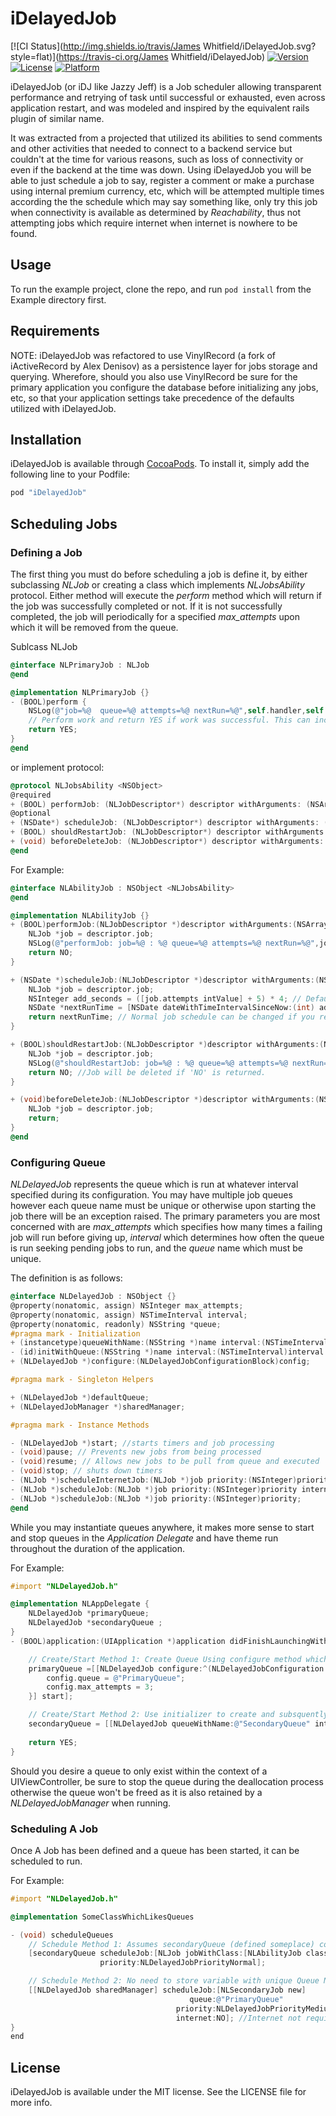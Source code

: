 # iDelayedJob

[![CI Status](http://img.shields.io/travis/James Whitfield/iDelayedJob.svg?style=flat)](https://travis-ci.org/James Whitfield/iDelayedJob)
[![Version](https://img.shields.io/cocoapods/v/iDelayedJob.svg?style=flat)](http://cocoapods.org/pods/iDelayedJob)
[![License](https://img.shields.io/cocoapods/l/iDelayedJob.svg?style=flat)](http://cocoapods.org/pods/iDelayedJob)
[![Platform](https://img.shields.io/cocoapods/p/iDelayedJob.svg?style=flat)](http://cocoapods.org/pods/iDelayedJob)



iDelayedJob (or iDJ like Jazzy Jeff) is a Job scheduler allowing transparent performance and retrying of task until successful or exhausted,  even across application restart, and was modeled and inspired by the equivalent rails plugin of similar name.

It was extracted from a projected that utilized its abilities to send comments and other activities that needed to connect to a backend service but couldn't at the time for various reasons, such as loss of connectivity or even if the backend at the time was down. Using iDelayedJob you will be able to just schedule a job to say, register a comment or make a purchase using internal premium currency, etc, which will be attempted multiple times according the the schedule which may say something like, only try this job when connectivity is available as determined by *Reachability*, thus not attempting jobs which require internet when internet is nowhere to be found.

## Usage

To run the example project, clone the repo, and run `pod install` from the Example directory first.

## Requirements

NOTE: iDelayedJob was refactored to use VinylRecord (a fork of iActiveRecord by Alex Denisov) as a persistence layer for jobs storage and querying. Wherefore, should you also use VinylRecord be sure for the primary application you configure the database before initializing any jobs, etc, so that your application settings take precedence of the defaults utilized with iDelayedJob.

## Installation

iDelayedJob is available through [CocoaPods](http://cocoapods.org). To install
it, simply add the following line to your Podfile:

```ruby
pod "iDelayedJob"
```

## Scheduling Jobs
### Defining a Job
The first thing you must do before scheduling a job is define it, by either subclassing *NLJob* or creating a class which implements *NLJobsAbility* protocol. Either method will execute the *perform* method which will return if the job was successfully completed or not. If it is not successfully completed, the job will periodically for a specified *max_attempts* upon which it will be removed from the queue.



Sublcass NLJob

```objective-c
@interface NLPrimaryJob : NLJob
@end

@implementation NLPrimaryJob {}
- (BOOL)perform {
    NSLog(@"job=%@  queue=%@ attempts=%@ nextRun=%@",self.handler,self.queue,self.attempts,self.run_at);
    // Perform work and return YES if work was successful. This can included connecting to backend server, etc.
    return YES;
}
@end
```

or implement protocol:

```objective-c
@protocol NLJobsAbility <NSObject>
@required
+ (BOOL) performJob: (NLJobDescriptor*) descriptor withArguments: (NSArray *)arguments;
@optional
+ (NSDate*) scheduleJob: (NLJobDescriptor*) descriptor withArguments: (NSArray *)arguments;
+ (BOOL) shouldRestartJob: (NLJobDescriptor*) descriptor withArguments: (NSArray *)arguments;
+ (void) beforeDeleteJob: (NLJobDescriptor*) descriptor withArguments: (NSArray *)arguments;
@end
```

For Example:

```objective-c
@interface NLAbilityJob : NSObject <NLJobsAbility>
@end

@implementation NLAbilityJob {}
+ (BOOL)performJob:(NLJobDescriptor *)descriptor withArguments:(NSArray *)arguments {
    NLJob *job = descriptor.job;
    NSLog(@"performJob: job=%@ : %@ queue=%@ attempts=%@ nextRun=%@",job.handler,job.job_id,job.queue,job.attempts,job.run_at);
    return NO;
}

+ (NSDate *)scheduleJob:(NLJobDescriptor *)descriptor withArguments:(NSArray *)arguments {
    NLJob *job = descriptor.job;
    NSInteger add_seconds = ([job.attempts intValue] + 5) * 4; // Default equation for job scheduling
    NSDate *nextRunTime = [NSDate dateWithTimeIntervalSinceNow:(int) add_seconds];
    return nextRunTime; // Normal job schedule can be changed if you return a different date.
}

+ (BOOL)shouldRestartJob:(NLJobDescriptor *)descriptor withArguments:(NSArray *)arguments {
    NLJob *job = descriptor.job;
    NSLog(@"shouldRestartJob: job=%@ : %@ queue=%@ attempts=%@ nextRun=%@",job.handler,job.job_id,job.queue,job.attempts,job.run_at);
    return NO; //Job will be deleted if 'NO' is returned.
}

+ (void)beforeDeleteJob:(NLJobDescriptor *)descriptor withArguments:(NSArray *)arguments {
    NLJob *job = descriptor.job;
    return;
}
@end
```

### Configuring Queue

*NLDelayedJob* represents the queue which is run at whatever interval specified during its configuration. You may have multiple job queues however each queue name must be unique or otherwise upon starting the job there will be an exception raised. The primary parameters you are most concerned with are *max_attempts* which specifies how many times a failing job will run before giving up, *interval* which determines how often the queue is run seeking pending jobs to run, and the *queue* name which must be unique. 

The definition is as follows:


```objective-c
@interface NLDelayedJob : NSObject {}
@property(nonatomic, assign) NSInteger max_attempts;
@property(nonatomic, assign) NSTimeInterval interval;
@property(nonatomic, readonly) NSString *queue;
#pragma mark - Initialization
+ (instancetype)queueWithName:(NSString *)name interval:(NSTimeInterval)interval attemps:(NSInteger)attempts;
- (id)initWithQueue:(NSString *)name interval:(NSTimeInterval)interval attemps:(NSInteger)attempts;
+ (NLDelayedJob *)configure:(NLDelayedJobConfigurationBlock)config;

#pragma mark - Singleton Helpers

+ (NLDelayedJob *)defaultQueue;
+ (NLDelayedJobManager *)sharedManager;

#pragma mark - Instance Methods

- (NLDelayedJob *)start; //starts timers and job processing
- (void)pause; // Prevents new jobs from being processed
- (void)resume; // Allows new jobs to be pull from queue and executed
- (void)stop; // shuts down timers
- (NLJob *)scheduleInternetJob:(NLJob *)job priority:(NSInteger)priority;
- (NLJob *)scheduleJob:(NLJob *)job priority:(NSInteger)priority internet:(BOOL)requireInternet;
- (NLJob *)scheduleJob:(NLJob *)job priority:(NSInteger)priority;
@end
```

While you may instantiate queues anywhere,  it makes more sense to start and stop queues in the *Application Delegate* and have theme run throughout the duration of the application.

For Example:

```objective-c
#import "NLDelayedJob.h"

@implementation NLAppDelegate {
    NLDelayedJob *primaryQueue;
    NLDelayedJob *secondaryQueue ;
}
- (BOOL)application:(UIApplication *)application didFinishLaunchingWithOptions:(NSDictionary *)launchOptions {

    // Create/Start Method 1: Create Queue Using configure method which may offer more options than designated initializer.
    primaryQueue =[[NLDelayedJob configure:^(NLDelayedJobConfiguration *config) {
        config.queue = @"PrimaryQueue";
        config.max_attempts = 3;
    }] start];

    // Create/Start Method 2: Use initializer to create and subsquently start the queue using the specified options
    secondaryQueue = [[NLDelayedJob queueWithName:@"SecondaryQueue" interval:10 attemps:4] start];
  
    return YES;
}
```


Should you desire  a queue to only exist within the context of a UIViewController, be sure to stop the queue during the deallocation process otherwise the queue won't be freed as it is also retained by a *NLDelayedJobManager* when running.

### Scheduling A Job

Once A Job has been defined and a queue has been started, it can be scheduled to run. 

For Example:

```objective-c
#import "NLDelayedJob.h"

@implementation SomeClassWhichLikesQueues

- (void) scheduleQueues
    // Schedule Method 1: Assumes secondaryQueue (defined someplace) contains a running queue
    [secondaryQueue scheduleJob:[NLJob jobWithClass:[NLAbilityJob class]] 
                    priority:NLDelayedJobPriorityNormal];

    // Schedule Method 2: No need to store variable with unique Queue Name. You may schedule using shared Manager.
    [[NLDelayedJob sharedManager] scheduleJob:[NLSecondaryJob new]
                                        queue:@"PrimaryQueue"
                                     priority:NLDelayedJobPriorityMedium
                                     internet:NO]; //Internet not required to attempt processing job
}
end
```



## License

iDelayedJob is available under the MIT license. See the LICENSE file for more info.
